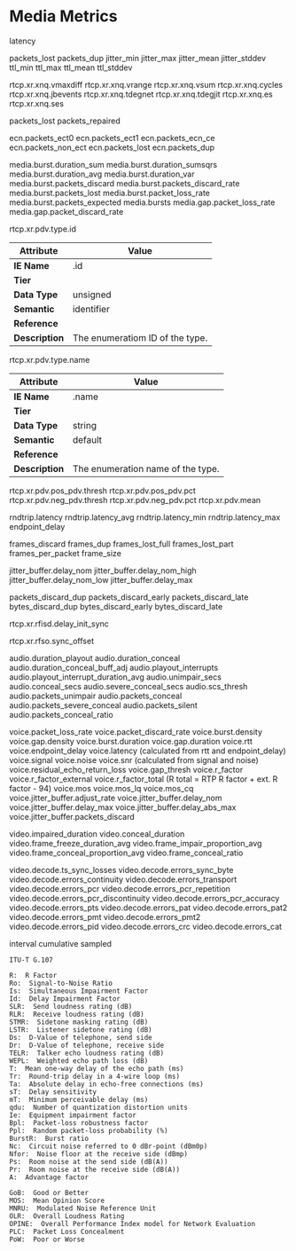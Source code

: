 # Media Metrics

latency

packets_lost
packets_dup
jitter_min
jitter_max
jitter_mean
jitter_stddev
ttl_min
ttl_max
ttl_mean
ttl_stddev

rtcp.xr.xnq.vmaxdiff
rtcp.xr.xnq.vrange
rtcp.xr.xnq.vsum
rtcp.xr.xnq.cycles
rtcp.xr.xnq.jbevents
rtcp.xr.xnq.tdegnet
rtcp.xr.xnq.tdegjit
rtcp.xr.xnq.es
rtcp.xr.xnq.ses

packets_lost
packets_repaired

ecn.packets_ect0
ecn.packets_ect1
ecn.packets_ecn_ce
ecn.packets_non_ect
ecn.packets_lost
ecn.packets_dup

media.burst.duration_sum
media.burst.duration_sumsqrs
media.burst.duration_avg
media.burst.duration_var
media.burst.packets_discard
media.burst.packets_discard_rate
media.burst.packets_lost
media.burst.packet_loss_rate
media.burst.packets_expected
media.bursts
media.gap.packet_loss_rate
media.gap.packet_discard_rate

rtcp.xr.pdv.type.id

Attribute | Value
--- | ---
**IE Name** | .id
**Tier** | 
**Data Type** | unsigned
**Semantic** | identifier
**Reference** | []()
**Description** | The enumeratiom ID of the  type.

rtcp.xr.pdv.type.name

Attribute | Value
--- | ---
**IE Name** | .name
**Tier** | 
**Data Type** | string
**Semantic** | default
**Reference** | []()
**Description** | The enumeration name of the  type.

rtcp.xr.pdv.pos_pdv.thresh
rtcp.xr.pdv.pos_pdv.pct
rtcp.xr.pdv.neg_pdv.thresh
rtcp.xr.pdv.neg_pdv.pct
rtcp.xr.pdv.mean

rndtrip.latency
rndtrip.latency_avg
rndtrip.latency_min
rndtrip.latency_max
endpoint_delay

frames_discard
frames_dup
frames_lost_full
frames_lost_part
frames_per_packet
frame_size

jitter_buffer.delay_nom
jitter_buffer.delay_nom_high
jitter_buffer.delay_nom_low
jitter_buffer.delay_max

packets_discard_dup
packets_discard_early
packets_discard_late
bytes_discard_dup
bytes_discard_early
bytes_discard_late

rtcp.xr.rfisd.delay_init_sync

rtcp.xr.rfso.sync_offset

audio.duration_playout
audio.duration_conceal
audio.duration_conceal_buff_adj
audio.playout_interrupts
audio.playout_interrupt_duration_avg
audio.unimpair_secs
audio.conceal_secs
audio.severe_conceal_secs
audio.scs_thresh
audio.packets_unimpair
audio.packets_conceal
audio.packets_severe_conceal
audio.packets_silent
audio.packets_conceal_ratio

voice.packet_loss_rate
voice.packet_discard_rate
voice.burst.density
voice.gap.density
voice.burst.duration
voice.gap.duration
voice.rtt
voice.endpoint_delay
voice.latency (calculated from rtt and endpoint_delay)
voice.signal
voice.noise
voice.snr (calculated from signal and noise)
voice.residual_echo_return_loss
voice.gap_thresh
voice.r_factor
voice.r_factor_external
voice.r_factor_total (R total = RTP R factor + ext. R factor - 94)
voice.mos
voice.mos_lq
voice.mos_cq
voice.jitter_buffer.adjust_rate
voice.jitter_buffer.delay_nom
voice.jitter_buffer.delay_max
voice.jitter_buffer.delay_abs_max
voice.jitter_buffer.packets_discard

video.impaired_duration
video.conceal_duration
video.frame_freeze_duration_avg
video.frame_impair_proportion_avg
video.frame_conceal_proportion_avg
video.frame_conceal_ratio

video.decode.ts_sync_losses
video.decode.errors_sync_byte
video.decode.errors_continuity
video.decode.errors_transport
video.decode.errors_pcr
video.decode.errors_pcr_repetition
video.decode.errors_pcr_discontinuity
video.decode.errors_pcr_accuracy
video.decode.errors_pts
video.decode.errors_pat
video.decode.errors_pat2
video.decode.errors_pmt
video.decode.errors_pmt2
video.decode.errors_pid
video.decode.errors_crc
video.decode.errors_cat

interval
cumulative
sampled


```text
ITU-T G.107

R:  R Factor
Ro:  Signal-to-Noise Ratio
Is:  Simultaneous Impairment Factor
Id:  Delay Impairment Factor
SLR:  Send loudness rating (dB)
RLR:  Receive loudness rating (dB)
STMR:  Sidetone masking rating (dB)
LSTR:  Listener sidetone rating (dB)
Ds:  D-Value of telephone, send side
Dr:  D-Value of telephone, receive side
TELR:  Talker echo loudness rating (dB)
WEPL:  Weighted echo path loss (dB)
T:  Mean one-way delay of the echo path (ms)
Tr:  Round-trip delay in a 4-wire loop (ms)
Ta:  Absolute delay in echo-free connections (ms)
sT:  Delay sensitivity
mT:  Minimum perceivable delay (ms)
qdu:  Number of quantization distortion units
Ie:  Equipment impairment factor
Bpl:  Packet-loss robustness factor
Ppl:  Random packet-loss probability (%)
BurstR:  Burst ratio
Nc:  Circuit noise referred to 0 dBr-point (dBm0p)
Nfor:  Noise floor at the receive side (dBmp)
Ps:  Room noise at the send side (dB(A))
Pr:  Room noise at the receive side (dB(A))
A:  Advantage factor

GoB:  Good or Better
MOS:  Mean Opinion Score
MNRU:  Modulated Noise Reference Unit
OLR:  Overall Loudness Rating
OPINE:  Overall Performance Index model for Network Evaluation
PLC:  Packet Loss Concealment
PoW:  Poor or Worse
```
